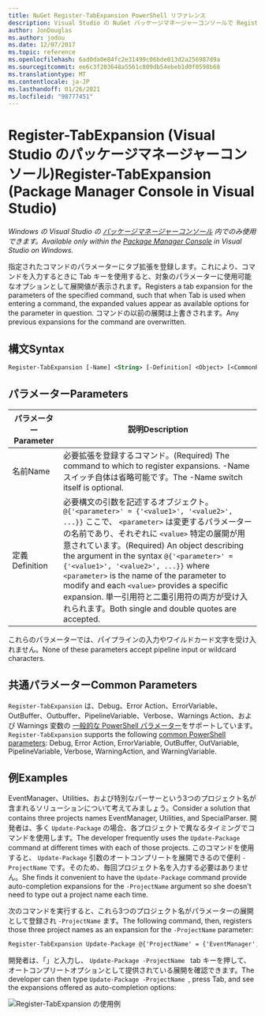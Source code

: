 ```yaml
---
title: NuGet Register-TabExpansion PowerShell リファレンス
description: Visual Studio の NuGet パッケージマネージャーコンソールで Register-TabExpansion PowerShell コマンドのリファレンスです。
author: JonDouglas
ms.author: jodou
ms.date: 12/07/2017
ms.topic: reference
ms.openlocfilehash: 6ad0da0e84fc2e31499c06bde013d2a256987d9a
ms.sourcegitcommit: ee6c3f203648a5561c809db54ebeb1d0f0598b68
ms.translationtype: MT
ms.contentlocale: ja-JP
ms.lasthandoff: 01/26/2021
ms.locfileid: "98777451"
---
```

# <a name="register-tabexpansion-package-manager-console-in-visual-studio"></a><span data-ttu-id="34835-103">Register-TabExpansion (Visual Studio のパッケージマネージャーコンソール)</span><span class="sxs-lookup"><span data-stu-id="34835-103">Register-TabExpansion (Package Manager Console in Visual Studio)</span></span>

<span data-ttu-id="34835-104">*Windows の Visual Studio の [パッケージマネージャーコンソール](../../consume-packages/install-use-packages-powershell.md) 内でのみ使用できます。*</span><span class="sxs-lookup"><span data-stu-id="34835-104">*Available only within the [Package Manager Console](../../consume-packages/install-use-packages-powershell.md) in Visual Studio on Windows.*</span></span>

<span data-ttu-id="34835-105">指定されたコマンドのパラメーターにタブ拡張を登録します。これにより、コマンドを入力するときに Tab キーを使用すると、対象のパラメーターに使用可能なオプションとして展開値が表示されます。</span><span class="sxs-lookup"><span data-stu-id="34835-105">Registers a tab expansion for the parameters of the specified command, such that when Tab is used when entering a command, the expanded values appear as available options for the parameter in question.</span></span> <span data-ttu-id="34835-106">コマンドの以前の展開は上書きされます。</span><span class="sxs-lookup"><span data-stu-id="34835-106">Any previous expansions for the command are overwritten.</span></span>

## <a name="syntax"></a><span data-ttu-id="34835-107">構文</span><span class="sxs-lookup"><span data-stu-id="34835-107">Syntax</span></span>

```ps
Register-TabExpansion [-Name] <String> [-Definition] <Object> [<CommonParameters>]
```

## <a name="parameters"></a><span data-ttu-id="34835-108">パラメーター</span><span class="sxs-lookup"><span data-stu-id="34835-108">Parameters</span></span>

| <span data-ttu-id="34835-109">パラメーター</span><span class="sxs-lookup"><span data-stu-id="34835-109">Parameter</span></span> | <span data-ttu-id="34835-110">説明</span><span class="sxs-lookup"><span data-stu-id="34835-110">Description</span></span> |
| --- | --- |
| <span data-ttu-id="34835-111">名前</span><span class="sxs-lookup"><span data-stu-id="34835-111">Name</span></span> | <span data-ttu-id="34835-112">必要拡張を登録するコマンド。</span><span class="sxs-lookup"><span data-stu-id="34835-112">(Required) The command to which to register expansions.</span></span> <span data-ttu-id="34835-113">-Name スイッチ自体は省略可能です。</span><span class="sxs-lookup"><span data-stu-id="34835-113">The -Name switch itself is optional.</span></span> |
| <span data-ttu-id="34835-114">定義</span><span class="sxs-lookup"><span data-stu-id="34835-114">Definition</span></span> | <span data-ttu-id="34835-115">必要構文の引数を記述するオブジェクト。 `@{'<parameter>' = {'<value1>', '<value2>', ...}}` ここで、 `<parameter>` は変更するパラメーターの名前であり、それぞれに `<value>` 特定の展開が用意されています。</span><span class="sxs-lookup"><span data-stu-id="34835-115">(Required) An object describing the argument in the syntax `@{'<parameter>' = {'<value1>', '<value2>', ...}}` where `<parameter>` is the name of the parameter to modify and each `<value>` provides a specific expansion.</span></span> <span data-ttu-id="34835-116">単一引用符と二重引用符の両方が受け入れられます。</span><span class="sxs-lookup"><span data-stu-id="34835-116">Both single and double quotes are accepted.</span></span> |

<span data-ttu-id="34835-117">これらのパラメーターでは、パイプラインの入力やワイルドカード文字を受け入れません。</span><span class="sxs-lookup"><span data-stu-id="34835-117">None of these parameters accept pipeline input or wildcard characters.</span></span>

## <a name="common-parameters"></a><span data-ttu-id="34835-118">共通パラメーター</span><span class="sxs-lookup"><span data-stu-id="34835-118">Common Parameters</span></span>

<span data-ttu-id="34835-119">`Register-TabExpansion` は、Debug、Error Action、ErrorVariable、OutBuffer、Outbuffer、PipelineVariable、Verbose、Warnings Action、および Warnings 変数の [一般的な PowerShell パラメーター](/powershell/module/microsoft.powershell.core/about/about_commonparameters)をサポートしています。</span><span class="sxs-lookup"><span data-stu-id="34835-119">`Register-TabExpansion` supports the following [common PowerShell parameters](/powershell/module/microsoft.powershell.core/about/about_commonparameters): Debug, Error Action, ErrorVariable, OutBuffer, OutVariable, PipelineVariable, Verbose, WarningAction, and WarningVariable.</span></span>

## <a name="examples"></a><span data-ttu-id="34835-120">例</span><span class="sxs-lookup"><span data-stu-id="34835-120">Examples</span></span>

<span data-ttu-id="34835-121">EventManager、Utilities、および特別なパーサーという3つのプロジェクト名が含まれるソリューションについて考えてみましょう。</span><span class="sxs-lookup"><span data-stu-id="34835-121">Consider a solution that contains three projects names EventManager, Utilities, and SpecialParser.</span></span> <span data-ttu-id="34835-122">開発者は、多く `Update-Package` の場合、各プロジェクトで異なるタイミングでコマンドを使用します。</span><span class="sxs-lookup"><span data-stu-id="34835-122">The developer frequently uses the `Update-Package` command at different times with each of those projects.</span></span> <span data-ttu-id="34835-123">このコマンドを使用すると、 `Update-Package` 引数のオートコンプリートを展開できるので便利 `-ProjectName` です。そのため、毎回プロジェクト名を入力する必要はありません。</span><span class="sxs-lookup"><span data-stu-id="34835-123">She finds it convenient to have the `Update-Package` command provide auto-completion expansions for the `-ProjectName` argument so she doesn't need to type out a project name each time.</span></span> 

<span data-ttu-id="34835-124">次のコマンドを実行すると、これら3つのプロジェクト名がパラメーターの展開として登録され `-ProjectName` ます。</span><span class="sxs-lookup"><span data-stu-id="34835-124">The following command, then, registers those three project names as an expansion for the `-ProjectName` parameter:</span></span>

```ps
Register-TabExpansion Update-Package @{'ProjectName' = {'EventManager', 'Utilities', 'SpecialParser'}}    
```

<span data-ttu-id="34835-125">開発者は、「」と入力し、 `Update-Package -ProjectName ` tab キーを押して、オートコンプリートオプションとして提供されている展開を確認できます。</span><span class="sxs-lookup"><span data-stu-id="34835-125">The developer can then type `Update-Package -ProjectName `, press Tab, and see the expansions offered as auto-completion options:</span></span>

![Register-TabExpansion の使用例](media/Register-TabExpansion-Example.png)